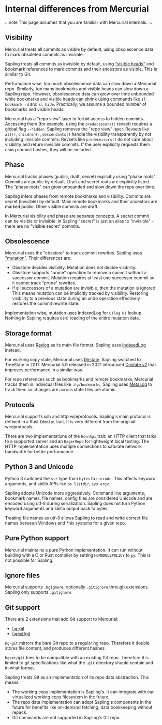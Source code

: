 # Internal differences from Mercurial

:::note
This page assumes that you are familiar with Mercurial internals.
:::


## Visibility

Mercurial treats all commits as visible by default, using obsolescence data to
mark obsoleted commits as invisible.

Sapling treats all commits as invisible by default, using ["visible
heads"](./visibility-and-mutation#commit-visibility)
and bookmark references to mark commits and their ancestors as visible. This
is similar to Git.

Performance wise, too much obsolescence data can slow down a Mercurial repo.
Similarly, too many bookmarks and visible heads can slow down a Sapling repo.
However, obsolescence data can grow over time unbounded while bookmarks and
visible heads can shrink using commands like `sl bookmark -d` and `sl hide`.
Practically, we assume a bounded number of bookmarks and visible heads.

Mercurial has a "repo view" layer to forbid access to hidden commits.
Accessing them (for example, using the `predecessors()` revset) requires a
global flag `--hidden`. Sapling removes the "repo view" layer. Revsets like
`all()`, `children()`, `descendants()` handle the visibility transparently by
not including invisible commits. Revsets like `predecessors()` do not care
about visibility and return invisible commits.  If the user explicitly requests
them using commit hashes, they will be included.


## Phase

Mercurial tracks phases (public, draft, secret) explicitly using "phase roots".
Commits are public by default. Draft and secret roots are explicitly listed.
The "phase roots" can grow unbounded and slow down the repo over time.

Sapling infers phases from remote bookmarks and visibility. Commits are secret
(invisible) by default. Main remote bookmarks and their ancestors are marked
public. Other visible commits are draft.

In Mercurial visibility and phase are separate concepts. A secret commit can be
visible or invisible. In Sapling "secret" is just an alias to "invisible" -
there are no "visible secret" commits.

## Obsolescence

Mercurial uses the "obsstore" to track commit rewrites. Sapling uses
["mutation"](./visibility-and-mutation#commit-mutation). Their differences are:
- Obsstore decides visibility. Mutation does not decide visibility.
- Obsstore supports "prune" operation to remove a commit without a successor
  commit. Mutation requires at least one successor commit so it cannot track
  "prune" rewrites.
- If all successors of a mutation are invisible, then the mutation is ignored.
  This means mutation can be implicitly tracked by visibility. Restoring
  visibility to a previous state during an undo operation effectively
  restores the commit rewrite state.

Implementation wise, mutation uses IndexedLog for `O(log N)` lookup. Nothing in
Sapling requires `O(N)` loading of the entire mutation data.


## Storage format

Mercurial uses [Revlog](https://www.mercurial-scm.org/wiki/Revlog) as its main
file format. Sapling uses [IndexedLog](./indexedlog) instead.

For working copy state, Mercurial uses [Dirstate](https://www.mercurial-scm.org/wiki/DirState).
Sapling switched to TreeState in 2017. Mercurial 5.9 released in 2021
introduced [Dirstate v2](https://www.mercurial-scm.org/repo/hg/file/tip/mercurial/helptext/internals/dirstate-v2.txt)
that improves performance in a similar way.

For repo references such as bookmarks and remote bookmarks, Mercurial tracks
them in individual files like `.hg/bookmarks`. Sapling uses [MetaLog](./metalog)
to track them so changes are across state files are atomic.


## Protocols

Mercurial supports ssh and http wireprotocols. Sapling's main protocol is
defined in a Rust `EdenApi` trait. It is very different from the original
wireprotocols.

There are two implementations of the `EdenApi` trait: an HTTP client that talks
to a supported server and an `EagerRepo` for lightweight local testing. The
HTTP implementation uses multiple connections to saturate network bandwidth
for better performance.


## Python 3 and Unicode

Python 3 switched the `str` type from `bytes` to `unicode`. This affects
keyword arguments, and stdlib APIs like `os.listdir`, `sys.argv`.

Sapling adopts Unicode more aggressively. Command line arguments, bookmark
names, file names, config files are considered Unicode and are encoded using
utf-8 during serialization. Sapling does not turn Python keyword arguments and
stdlib output back to bytes.

Treating file names as utf-8 allows Sapling to read and write correct file
names between Windows and \*nix systems for a given repo.


## Pure Python support

Mercurial maintains a pure Python implementation. It can run without building
with a C or Rust compiler by setting `HGMODULEPOLICY` to `py`. This is not
possible for Sapling.

## Ignore files

Mercurial supports `.hgignore`, optionally `.gitignore` through extensions.
Sapling only supports `.gitignore`.

## Git support

There are 2 extensions that add Git support to Mercurial:
- [hg-git](https://www.mercurial-scm.org/wiki/HgGit)
- [hgext/git](https://www.mercurial-scm.org/repo/hg/file/tip/hgext/git/__init__.py)


`hg-git` mirrors the bare Git repo to a regular hg repo. Therefore
it double stores file content, and produces different hashes.

`hgext/git` tries to be compatible with an existing Git repo. Therefore
it is limited to git specifications like what the `.git` directory should
contain and in what format.

Sapling treats Git as an implementation of its repo data abstraction.
This means:
- The working copy implementation is Sapling's. It can integrate with our
  virtualized working copy filesystem in the future.
- The repo data implementation can adopt Sapling's components in the future for
  benefits like on-demand fetching, data bookkeeping without repack.
- Git commands are not supported in Sapling's Git repo.
